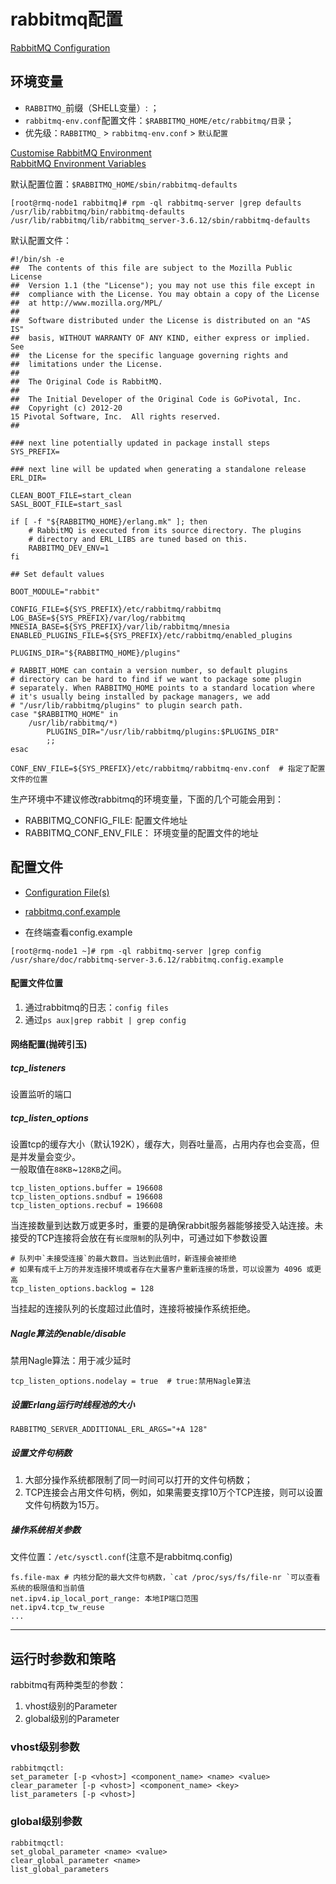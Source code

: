 # rabbitmq配置

[RabbitMQ Configuration](https://www.rabbitmq.com/configure.html)  

## 环境变量
- `RABBITMQ_`前缀（SHELL变量）: ；
- `rabbitmq-env.conf`配置文件：`$RABBITMQ_HOME/etc/rabbitmq/目录`；
- 优先级：`RABBITMQ_` > `rabbitmq-env.conf` > `默认配置`

[Customise RabbitMQ Environment](https://www.rabbitmq.com/configure.html#customise-environment)     
[RabbitMQ Environment Variables](https://www.rabbitmq.com/configure.html#define-environment-variables)    

默认配置位置：`$RABBITMQ_HOME/sbin/rabbitmq-defaults`
```
[root@rmq-node1 rabbitmq]# rpm -ql rabbitmq-server |grep defaults
/usr/lib/rabbitmq/bin/rabbitmq-defaults
/usr/lib/rabbitmq/lib/rabbitmq_server-3.6.12/sbin/rabbitmq-defaults
```
默认配置文件：
```
#!/bin/sh -e
##  The contents of this file are subject to the Mozilla Public License
##  Version 1.1 (the "License"); you may not use this file except in
##  compliance with the License. You may obtain a copy of the License
##  at http://www.mozilla.org/MPL/
##
##  Software distributed under the License is distributed on an "AS IS"
##  basis, WITHOUT WARRANTY OF ANY KIND, either express or implied. See
##  the License for the specific language governing rights and
##  limitations under the License.
##
##  The Original Code is RabbitMQ.
##
##  The Initial Developer of the Original Code is GoPivotal, Inc.
##  Copyright (c) 2012-20
15 Pivotal Software, Inc.  All rights reserved.
##

### next line potentially updated in package install steps
SYS_PREFIX=

### next line will be updated when generating a standalone release
ERL_DIR=

CLEAN_BOOT_FILE=start_clean
SASL_BOOT_FILE=start_sasl

if [ -f "${RABBITMQ_HOME}/erlang.mk" ]; then
    # RabbitMQ is executed from its source directory. The plugins
    # directory and ERL_LIBS are tuned based on this.
    RABBITMQ_DEV_ENV=1
fi

## Set default values

BOOT_MODULE="rabbit"

CONFIG_FILE=${SYS_PREFIX}/etc/rabbitmq/rabbitmq
LOG_BASE=${SYS_PREFIX}/var/log/rabbitmq
MNESIA_BASE=${SYS_PREFIX}/var/lib/rabbitmq/mnesia
ENABLED_PLUGINS_FILE=${SYS_PREFIX}/etc/rabbitmq/enabled_plugins

PLUGINS_DIR="${RABBITMQ_HOME}/plugins"

# RABBIT_HOME can contain a version number, so default plugins
# directory can be hard to find if we want to package some plugin
# separately. When RABBITMQ_HOME points to a standard location where
# it's usually being installed by package managers, we add
# "/usr/lib/rabbitmq/plugins" to plugin search path.
case "$RABBITMQ_HOME" in
    /usr/lib/rabbitmq/*)
        PLUGINS_DIR="/usr/lib/rabbitmq/plugins:$PLUGINS_DIR"
        ;;
esac

CONF_ENV_FILE=${SYS_PREFIX}/etc/rabbitmq/rabbitmq-env.conf  # 指定了配置文件的位置

```

生产环境中不建议修改rabbitmq的环境变量，下面的几个可能会用到：
- RABBITMQ_CONFIG_FILE: 配置文件地址
- RABBITMQ_CONF_ENV_FILE： 环境变量的配置文件的地址


## 配置文件
- [Configuration File(s)](https://www.rabbitmq.com/configure.html#configuration-files)     
- [rabbitmq.conf.example](https://github.com/rabbitmq/rabbitmq-server/blob/master/docs/rabbitmq.conf.example)      

- 在终端查看config.example
```
[root@rmq-node1 ~]# rpm -ql rabbitmq-server |grep config
/usr/share/doc/rabbitmq-server-3.6.12/rabbitmq.config.example
```

#### 配置文件位置
1. 通过rabbitmq的日志：`config files`
2. 通过`ps aux|grep rabbit | grep config`

#### 网络配置(抛砖引玉)
##### tcp_listeners
设置监听的端口

##### tcp_listen_options
设置tcp的缓存大小（默认192K），缓存大，则吞吐量高，占用内存也会变高，但是并发量会变少。     
一般取值在`88KB`~`128KB`之间。
```
tcp_listen_options.buffer = 196608
tcp_listen_options.sndbuf = 196608
tcp_listen_options.recbuf = 196608
```

当连接数量到达数万或更多时，重要的是确保rabbit服务器能够接受入站连接。未接受的TCP连接将会放在有`长度限制`的队列中，可通过如下参数设置
```
# 队列中`未接受连接`的最大数目。当达到此值时，新连接会被拒绝
# 如果有成千上万的并发连接环境或者存在大量客户重新连接的场景，可以设置为 4096 或更高
tcp_listen_options.backlog = 128 
```
当挂起的连接队列的长度超过此值时，连接将被操作系统拒绝。

##### Nagle算法的enable/disable
禁用Nagle算法：用于减少延时
```
tcp_listen_options.nodelay = true  # true:禁用Nagle算法
```

##### 设置Erlang运行时线程池的大小
`RABBITMQ_SERVER_ADDITIONAL_ERL_ARGS="+A 128"`

##### 设置文件句柄数
1. 大部分操作系统都限制了同一时间可以打开的文件句柄数；
2. TCP连接会占用文件句柄，例如，如果需要支撑10万个TCP连接，则可以设置文件句柄数为15万。

##### 操作系统相关参数
文件位置：`/etc/sysctl.conf`(注意不是rabbitmq.config)       

```
fs.file-max # 内核分配的最大文件句柄数，`cat /proc/sys/fs/file-nr `可以查看系统的极限值和当前值
net.ipv4.ip_local_port_range: 本地IP端口范围
net.ipv4.tcp_tw_reuse
...
```


---

## 运行时参数和策略
rabbitmq有两种类型的参数：
1. vhost级别的Parameter
2. global级别的Parameter

### vhost级别参数
```
rabbitmqctl:
set_parameter [-p <vhost>] <component_name> <name> <value>
clear_parameter [-p <vhost>] <component_name> <key>
list_parameters [-p <vhost>]
```

### global级别参数
```
rabbitmqctl:
set_global_parameter <name> <value>
clear_global_parameter <name>
list_global_parameters
```

